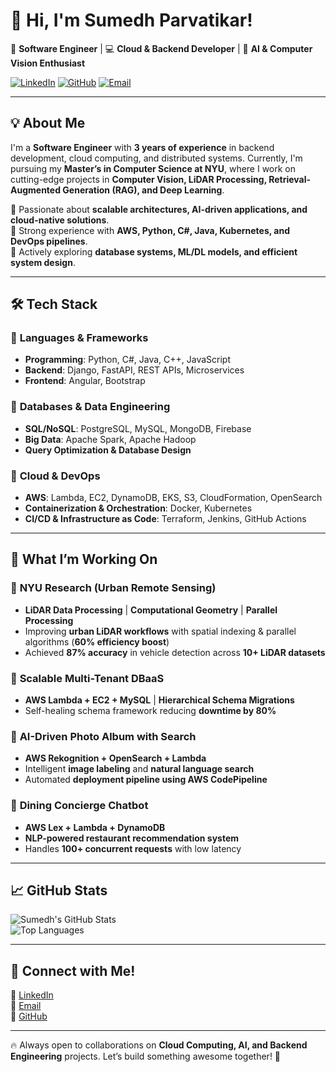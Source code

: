 # 👋 Hi, I'm Sumedh Parvatikar!

🚀 **Software Engineer** | 💻 **Cloud & Backend Developer** | 🤖 **AI & Computer Vision Enthusiast**  

[![LinkedIn](https://img.shields.io/badge/LinkedIn-Connect-blue?logo=linkedin)](https://www.linkedin.com/in/sumedh-parvatikar/)
[![GitHub](https://img.shields.io/badge/GitHub-Follow-black?logo=github)](https://github.com/sumedhsp)
[![Email](https://img.shields.io/badge/Email-Contact-red?logo=gmail)](mailto:sumedhsparvatikar@gmail.com)

---

## 💡 About Me
I'm a **Software Engineer** with **3 years of experience** in backend development, cloud computing, and distributed systems. Currently, I'm pursuing my **Master’s in Computer Science at NYU**, where I work on cutting-edge projects in **Computer Vision, LiDAR Processing, Retrieval-Augmented Generation (RAG), and Deep Learning**. 

🔹 Passionate about **scalable architectures, AI-driven applications, and cloud-native solutions**.  
🔹 Strong experience with **AWS, Python, C#, Java, Kubernetes, and DevOps pipelines**.  
🔹 Actively exploring **database systems, ML/DL models, and efficient system design**.

---

## 🛠️ Tech Stack

### 🔹 **Languages & Frameworks**
- **Programming**: Python, C#, Java, C++, JavaScript  
- **Backend**: Django, FastAPI, REST APIs, Microservices  
- **Frontend**: Angular, Bootstrap  

### 🔹 **Databases & Data Engineering**
- **SQL/NoSQL**: PostgreSQL, MySQL, MongoDB, Firebase  
- **Big Data**: Apache Spark, Apache Hadoop  
- **Query Optimization & Database Design**  

### 🔹 **Cloud & DevOps**
- **AWS**: Lambda, EC2, DynamoDB, EKS, S3, CloudFormation, OpenSearch  
- **Containerization & Orchestration**: Docker, Kubernetes  
- **CI/CD & Infrastructure as Code**: Terraform, Jenkins, GitHub Actions  

---

## 🚀 What I’m Working On
### 🔹 **NYU Research (Urban Remote Sensing)**
- **LiDAR Data Processing** | **Computational Geometry** | **Parallel Processing**
- Improving **urban LiDAR workflows** with spatial indexing & parallel algorithms (**60% efficiency boost**)
- Achieved **87% accuracy** in vehicle detection across **10+ LiDAR datasets**

### 🔹 **Scalable Multi-Tenant DBaaS**
- **AWS Lambda + EC2 + MySQL** | **Hierarchical Schema Migrations**
- Self-healing schema framework reducing **downtime by 80%**

### 🔹 **AI-Driven Photo Album with Search**
- **AWS Rekognition + OpenSearch + Lambda**
- Intelligent **image labeling** and **natural language search**
- Automated **deployment pipeline using AWS CodePipeline**  

### 🔹 **Dining Concierge Chatbot**
- **AWS Lex + Lambda + DynamoDB**
- **NLP-powered restaurant recommendation system**
- Handles **100+ concurrent requests** with low latency  

---

## 📈 GitHub Stats

![Sumedh's GitHub Stats](https://github-readme-stats.vercel.app/api?username=sumedhsp&show_icons=true&theme=tokyonight)  
![Top Languages](https://github-readme-stats.vercel.app/api/top-langs/?username=sumedhsp&layout=compact&theme=tokyonight)

---

## 🔗 Connect with Me!
💼 [LinkedIn](https://www.linkedin.com/in/sumedh-parvatikar/)  
📧 [Email](mailto:sumedhsparvatikar@gmail.com)  
📂 [GitHub](https://github.com/sumedhsp)  

---

🔥 Always open to collaborations on **Cloud Computing, AI, and Backend Engineering** projects. Let’s build something awesome together! 🚀

<!--
**sumedhsp/sumedhsp** is a ✨ _special_ ✨ repository because its `README.md` (this file) appears on your GitHub profile.

Here are some ideas to get you started:

- 🔭 I’m currently working on ...
- 🌱 I’m currently learning ...
- 👯 I’m looking to collaborate on ...
- 🤔 I’m looking for help with ...
- 💬 Ask me about ...
- 📫 How to reach me: ...
- 😄 Pronouns: ...
- ⚡ Fun fact: ...
-->

